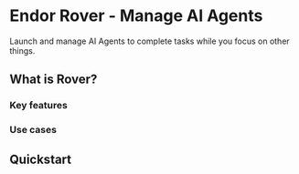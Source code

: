 # Endor Rover - Manage AI Agents

Launch and manage AI Agents to complete tasks while you focus on other things.

## What is Rover?

### Key features

### Use cases

## Quickstart
